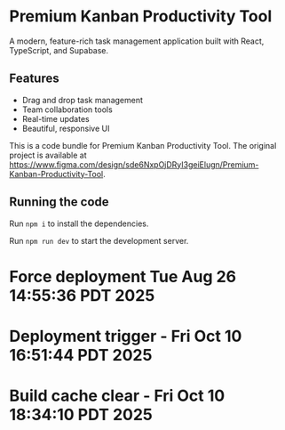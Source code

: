 
  # Premium Kanban Productivity Tool

  A modern, feature-rich task management application built with React, TypeScript, and Supabase.

  ## Features

  - Drag and drop task management
  - Team collaboration tools
  - Real-time updates
  - Beautiful, responsive UI

  <!-- Triggering deployment update -->

  This is a code bundle for Premium Kanban Productivity Tool. The original project is available at https://www.figma.com/design/sde6NxpOjDRyI3geiElugn/Premium-Kanban-Productivity-Tool.

  ## Running the code

  Run `npm i` to install the dependencies.

  Run `npm run dev` to start the development server.
  # Force deployment Tue Aug 26 14:55:36 PDT 2025
# Deployment trigger - Fri Oct 10 16:51:44 PDT 2025
# Build cache clear - Fri Oct 10 18:34:10 PDT 2025
